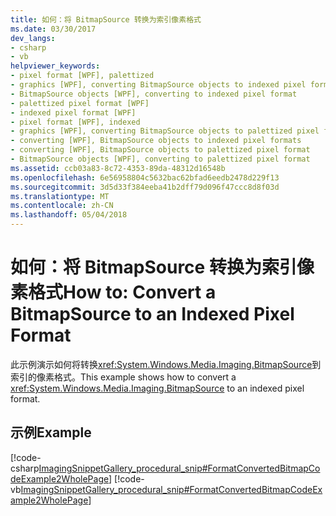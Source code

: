 ```yaml
---
title: 如何：将 BitmapSource 转换为索引像素格式
ms.date: 03/30/2017
dev_langs:
- csharp
- vb
helpviewer_keywords:
- pixel format [WPF], palettized
- graphics [WPF], converting BitmapSource objects to indexed pixel format
- BitmapSource objects [WPF], converting to indexed pixel format
- palettized pixel format [WPF]
- indexed pixel format [WPF]
- pixel format [WPF], indexed
- graphics [WPF], converting BitmapSource objects to palettized pixel format
- converting [WPF], BitmapSource objects to indexed pixel formats
- converting [WPF], BitmapSource objects to palettized pixel format
- BitmapSource objects [WPF], converting to palettized pixel format
ms.assetid: ccb03a83-8c72-4353-89da-48312d16548b
ms.openlocfilehash: 6e56958804c5632bac62bfad6eedb2478d229f13
ms.sourcegitcommit: 3d5d33f384eeba41b2dff79d096f47ccc8d8f03d
ms.translationtype: MT
ms.contentlocale: zh-CN
ms.lasthandoff: 05/04/2018
---
```

# <a name="how-to-convert-a-bitmapsource-to-an-indexed-pixel-format"></a><span data-ttu-id="cb45f-102">如何：将 BitmapSource 转换为索引像素格式</span><span class="sxs-lookup"><span data-stu-id="cb45f-102">How to: Convert a BitmapSource to an Indexed Pixel Format</span></span>
<span data-ttu-id="cb45f-103">此示例演示如何将转换<xref:System.Windows.Media.Imaging.BitmapSource>到索引的像素格式。</span><span class="sxs-lookup"><span data-stu-id="cb45f-103">This example shows how to convert a <xref:System.Windows.Media.Imaging.BitmapSource> to an indexed pixel format.</span></span>  
  
## <a name="example"></a><span data-ttu-id="cb45f-104">示例</span><span class="sxs-lookup"><span data-stu-id="cb45f-104">Example</span></span>  
 [!code-csharp[ImagingSnippetGallery_procedural_snip#FormatConvertedBitmapCodeExample2WholePage](../../../../samples/snippets/csharp/VS_Snippets_Wpf/ImagingSnippetGallery_procedural_snip/CSharp/FormatConvertedBitmapExample2.cs#formatconvertedbitmapcodeexample2wholepage)]
 [!code-vb[ImagingSnippetGallery_procedural_snip#FormatConvertedBitmapCodeExample2WholePage](../../../../samples/snippets/visualbasic/VS_Snippets_Wpf/ImagingSnippetGallery_procedural_snip/VB/FormatConvertedBitmapExample2.vb#formatconvertedbitmapcodeexample2wholepage)]

